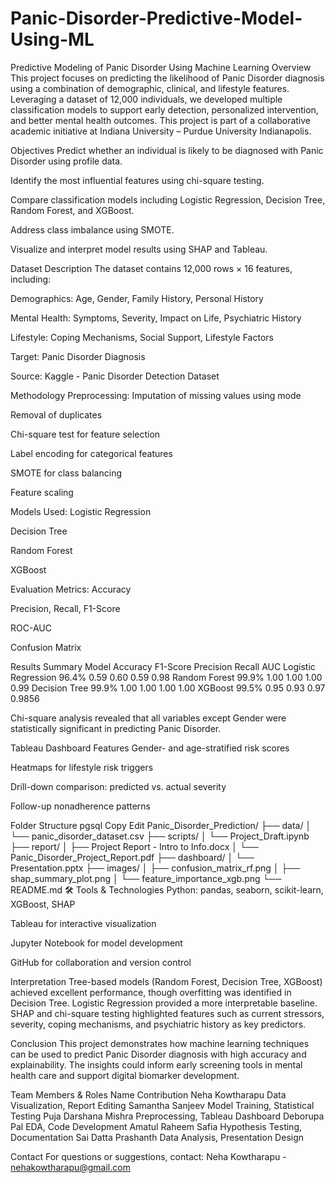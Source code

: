 # Panic-Disorder-Predictive-Model-Using-ML
Predictive Modeling of Panic Disorder Using Machine Learning
Overview
This project focuses on predicting the likelihood of Panic Disorder diagnosis using a combination of demographic, clinical, and lifestyle features. Leveraging a dataset of 12,000 individuals, we developed multiple classification models to support early detection, personalized intervention, and better mental health outcomes. This project is part of a collaborative academic initiative at Indiana University – Purdue University Indianapolis.

Objectives
Predict whether an individual is likely to be diagnosed with Panic Disorder using profile data.

Identify the most influential features using chi-square testing.

Compare classification models including Logistic Regression, Decision Tree, Random Forest, and XGBoost.

Address class imbalance using SMOTE.

Visualize and interpret model results using SHAP and Tableau.

Dataset Description
The dataset contains 12,000 rows × 16 features, including:

Demographics: Age, Gender, Family History, Personal History

Mental Health: Symptoms, Severity, Impact on Life, Psychiatric History

Lifestyle: Coping Mechanisms, Social Support, Lifestyle Factors

Target: Panic Disorder Diagnosis

Source: Kaggle - Panic Disorder Detection Dataset

Methodology
Preprocessing:
Imputation of missing values using mode

Removal of duplicates

Chi-square test for feature selection

Label encoding for categorical features

SMOTE for class balancing

Feature scaling

Models Used:
Logistic Regression

Decision Tree

Random Forest

XGBoost

Evaluation Metrics:
Accuracy

Precision, Recall, F1-Score

ROC-AUC

Confusion Matrix

Results Summary
Model	Accuracy	F1-Score	Precision	Recall	AUC
Logistic Regression	96.4%	0.59	0.60	0.59	0.98
Random Forest	99.9%	1.00	1.00	1.00	0.99
Decision Tree	99.9%	1.00	1.00	1.00	1.00
XGBoost	99.5%	0.95	0.93	0.97	0.9856

Chi-square analysis revealed that all variables except Gender were statistically significant in predicting Panic Disorder.

Tableau Dashboard Features
Gender- and age-stratified risk scores

Heatmaps for lifestyle risk triggers

Drill-down comparison: predicted vs. actual severity

Follow-up nonadherence patterns

Folder Structure
pgsql
Copy
Edit
Panic_Disorder_Prediction/
├── data/
│   └── panic_disorder_dataset.csv
├── scripts/
│   └── Project_Draft.ipynb
├── report/
│   ├── Project Report - Intro to Info.docx
│   └── Panic_Disorder_Project_Report.pdf
├── dashboard/
│   └── Presentation.pptx
├── images/
│   ├── confusion_matrix_rf.png
│   ├── shap_summary_plot.png
│   └── feature_importance_xgb.png
└── README.md
🛠 Tools & Technologies
Python: pandas, seaborn, scikit-learn, XGBoost, SHAP

Tableau for interactive visualization

Jupyter Notebook for model development

GitHub for collaboration and version control

Interpretation
Tree-based models (Random Forest, Decision Tree, XGBoost) achieved excellent performance, though overfitting was identified in Decision Tree. Logistic Regression provided a more interpretable baseline. SHAP and chi-square testing highlighted features such as current stressors, severity, coping mechanisms, and psychiatric history as key predictors.

Conclusion
This project demonstrates how machine learning techniques can be used to predict Panic Disorder diagnosis with high accuracy and explainability. The insights could inform early screening tools in mental health care and support digital biomarker development.

Team Members & Roles
Name	Contribution
Neha Kowtharapu	Data Visualization, Report Editing
Samantha Sanjeev	Model Training, Statistical Testing
Puja Darshana Mishra	Preprocessing, Tableau Dashboard
Deborupa Pal	EDA, Code Development
Amatul Raheem Safia	Hypothesis Testing, Documentation
Sai Datta Prashanth	Data Analysis, Presentation Design

Contact
For questions or suggestions, contact:
Neha Kowtharapu - nehakowtharapu@gmail.com
